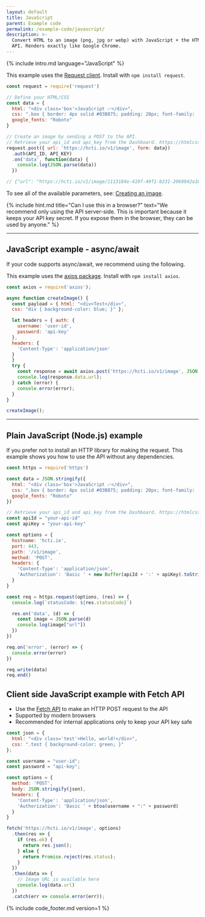 ```yaml
---
layout: default
title: JavaScript
parent: Example code
permalink: /example-code/javascript/
description: >-
  Convert HTML to an image (png, jpg or webp) with JavaScript + the HTML/CSS to Image
  API. Renders exactly like Google Chrome.
---
```

{% include intro.md language="JavaScript" %}

This example uses the [Request client](https://github.com/request/request-promise). Install with `npm install request`.

```javascript
const request = require('request')

// Define your HTML/CSS
const data = {
  html: "<div class='box'>JavaScript ✅</div>",
  css: ".box { border: 4px solid #03B875; padding: 20px; font-family: 'Roboto'; }",
  google_fonts: "Roboto"
}

// Create an image by sending a POST to the API.
// Retrieve your api_id and api_key from the Dashboard. https://htmlcsstoimage.com/dashboard
request.post({ url: 'https://hcti.io/v1/image', form: data})
  .auth(API_ID, API_KEY)
  .on('data', function(data) {
    console.log(JSON.parse(data))
  })

// {"url": "https://hcti.io/v1/image/1113184e-419f-49f1-b231-2069942a186f"}
```

To see all of the available parameters, see: [Creating an image](/getting-started/using-the-api/#creating-an-image).

{% include hint.md title="Can I use this in a browser?" text="We recommend only using the API server-side. This is important because it keeps your API key secret. If you expose them in the browser, they can be used by anyone." %}

<hr>

## JavaScript example - async/await

If your code supports async/await, we recommend using the following.

This example uses the [axios package](https://www.npmjs.com/package/axios). Install with `npm install axios`.

```javascript
const axios = require('axios');

async function createImage() {
  const payload = { html: "<div>Test</div>",
  css: "div { background-color: blue; }" };

  let headers = { auth: {
    username: 'user-id',
    password: 'api-key'
  },
  headers: {
    'Content-Type': 'application/json'
  }
  }
  try {
    const response = await axios.post('https://hcti.io/v1/image', JSON.stringify(payload), headers);
    console.log(response.data.url);
  } catch (error) {
    console.error(error);
  }
}

createImage();
```

<hr>

## Plain JavaScript \(Node.js\) example

If you prefer not to install an HTTP library for making the request. This example shows you how to use the API without any dependencies.

```javascript
const https = require('https')

const data = JSON.stringify({
  html: "<div class='box'>JavaScript ✅</div>",
  css: ".box { border: 4px solid #03B875; padding: 20px; font-family: 'Roboto'; }",
  google_fonts: "Roboto"
})

// Retrieve your api_id and api_key from the Dashboard. https://htmlcsstoimage.com/dashboard
const apiId = "your-api-id"
const apiKey = "your-api-key"

const options = {
  hostname: 'hcti.io',
  port: 443,
  path: '/v1/image',
  method: 'POST',
  headers: {
    'Content-Type': 'application/json',
    'Authorization': 'Basic ' + new Buffer(apiId + ':' + apiKey).toString('base64')
  }
}

const req = https.request(options, (res) => {
  console.log(`statusCode: ${res.statusCode}`)

  res.on('data', (d) => {
    const image = JSON.parse(d)
    console.log(image["url"])
  })
})

req.on('error', (error) => {
  console.error(error)
})

req.write(data)
req.end()
```

## Client side JavaScript example with Fetch API
- Use the [Fetch API](https://developer.mozilla.org/en-US/docs/Web/API/Fetch_API) to make an HTTP POST request to the API
- Supported by modern browsers
- Recommended for internal applications only to keep your API key safe

```javascript
const json = {
  html: "<div class='test'>Hello, world!</div>",
  css: ".test { background-color: green; }"
};

const username = "user-id";
const password = "api-key";

const options = {
  method: 'POST',
  body: JSON.stringify(json),
  headers: {
    'Content-Type': 'application/json',
    'Authorization': 'Basic ' + btoa(username + ":" + password)
  }
}

fetch('https://hcti.io/v1/image', options)
  .then(res => {
    if (res.ok) {
      return res.json();
    } else {
      return Promise.reject(res.status);
    }
  })
  .then(data => {
    // Image URL is available here
    console.log(data.url)
  })
  .catch(err => console.error(err));
```

{% include code_footer.md version=1 %}
